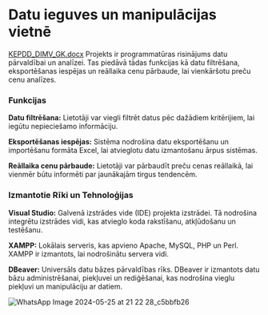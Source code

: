 # Datu ieguves un manipulācijas vietnē
[KEPDD_DIMV_GK.docx](https://github.com/user-attachments/files/15740893/KEPDD_DIMV_GK.docx)
Projekts ir programmatūras risinājums datu pārvaldībai un analīzei. Tas piedāvā tādas funkcijas kā datu filtrēšana, eksportēšanas iespējas un reāllaika cenu pārbaude, lai vienkāršotu preču cenu analīzes.

### Funkcijas
**Datu filtrēšana:**  Lietotāji var viegli filtrēt datus pēc dažādiem kritērijiem, lai iegūtu nepieciešamo informāciju.

**Eksportēšanas iespējas:** Sistēma nodrošina datu eksportēšanu un importēšanu formāta Excel, lai atvieglotu datu izmantošanu ārpus sistēmas.

**Reāllaika cenu pārbaude:** Lietotāji var pārbaudīt preču cenas reāllaikā, lai vienmēr būtu informēti par jaunākajām tirgus tendencēm.
### Izmantotie Rīki un Tehnoloģijas
**Visual Studio:** Galvenā izstrādes vide (IDE) projekta izstrādei. Tā nodrošina integrētu izstrādes vidi, kas atvieglo koda rakstīšanu, atkļūdošanu un testēšanu.

**XAMPP:** Lokālais serveris, kas apvieno Apache, MySQL, PHP un Perl. XAMPP ir izmantots, lai nodrošinātu servera vidi.

**DBeaver:** Universāls datu bāzes pārvaldības rīks. DBeaver ir izmantots datu bāzu administrēšanai, piekļuvei un rediģēšanai, kas nodrošina vieglu piekļuvi un manipulāciju ar datiem.

![WhatsApp Image 2024-05-25 at 21 22 28_c5bbfb26](https://github.com/Gints785/Datu-ieguves-vietne/assets/98739298/1250f381-7659-4220-a04f-a4beb1f8f28e)



